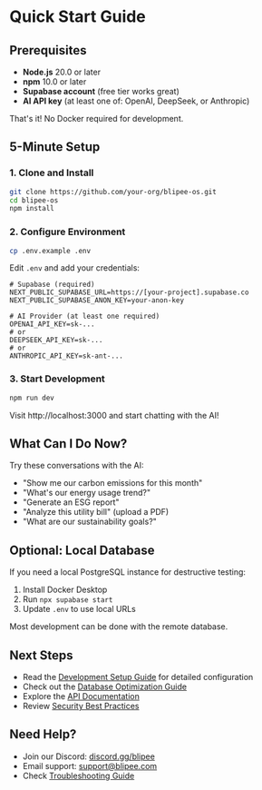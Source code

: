# Quick Start Guide

## Prerequisites

- **Node.js** 20.0 or later
- **npm** 10.0 or later  
- **Supabase account** (free tier works great)
- **AI API key** (at least one of: OpenAI, DeepSeek, or Anthropic)

That's it! No Docker required for development.

## 5-Minute Setup

### 1. Clone and Install

```bash
git clone https://github.com/your-org/blipee-os.git
cd blipee-os
npm install
```

### 2. Configure Environment

```bash
cp .env.example .env
```

Edit `.env` and add your credentials:

```env
# Supabase (required)
NEXT_PUBLIC_SUPABASE_URL=https://[your-project].supabase.co
NEXT_PUBLIC_SUPABASE_ANON_KEY=your-anon-key

# AI Provider (at least one required)
OPENAI_API_KEY=sk-...
# or
DEEPSEEK_API_KEY=sk-...
# or
ANTHROPIC_API_KEY=sk-ant-...
```

### 3. Start Development

```bash
npm run dev
```

Visit http://localhost:3000 and start chatting with the AI!

## What Can I Do Now?

Try these conversations with the AI:

- "Show me our carbon emissions for this month"
- "What's our energy usage trend?"
- "Generate an ESG report"
- "Analyze this utility bill" (upload a PDF)
- "What are our sustainability goals?"

## Optional: Local Database

If you need a local PostgreSQL instance for destructive testing:

1. Install Docker Desktop
2. Run `npx supabase start`
3. Update `.env` to use local URLs

Most development can be done with the remote database.

## Next Steps

- Read the [Development Setup Guide](./DEVELOPMENT_SETUP.md) for detailed configuration
- Check out the [Database Optimization Guide](./DATABASE_OPTIMIZATION.md) 
- Explore the [API Documentation](./API_DOCUMENTATION.md)
- Review [Security Best Practices](./SECURITY.md)

## Need Help?

- Join our Discord: [discord.gg/blipee](https://discord.gg/blipee)
- Email support: support@blipee.com
- Check [Troubleshooting Guide](./TROUBLESHOOTING.md)